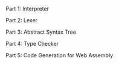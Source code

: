 Part 1: Interpreter

Part 2: Lexer

Part 3: Abstract Syntax Tree

Part 4: Type Checker

Part 5: Code Generation for Web Assembly
